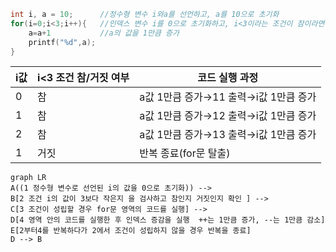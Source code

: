 ```cpp
int i, a = 10;      //정수형 변수 i와a를 선언하고, a를 10으로 초기화
for(i=0;i<3;i++){   //인덱스 변수 i를 0으로 초기화하고, i<3이라는 조건이 참이라면
	a=a+1           //a의 값을 1만큼 증가
	printf("%d",a);
}
```
|i값|i<3 조건 참/거짓 여부|코드 실행 과정|
|--|--|--|
|0|참|a값 1만큼 증가→11 출력→i값 1만큼 증가|
|1|참|a값 1만큼 증가→12 출력→i값 1만큼 증가|
|2|참|a값 1만큼 증가→13 출력→i값 1만큼 증가|
|1|거짓|반복 종료(for문 탈출)|
```mermaid
graph LR
A((1 정수형 변수로 선언된 i의 값을 0으로 초기화)) --> 
B[2 조건 i의 값이 3보다 작은지 을 검사하고 참인지 거짓인지 확인 ] -->
C[3 조건이 성립할 경우 for문 영역의 코드를 실행] -->
D[4 영역 안의 코드를 실행한 후 인덱스 증감을 실행  ++는 1만큼 증가, --는 1만큼 감소]
E[2부터4를 반복하다가 2에서 조건이 성립하지 않을 경우 반복을 종료]
D --> B
```
